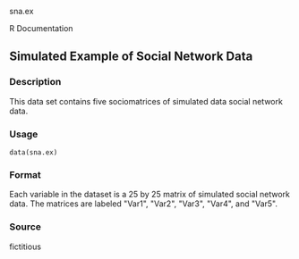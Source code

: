 sna.ex

R Documentation

## Simulated Example of Social Network Data

### Description

This data set contains five sociomatrices of simulated data social network
data.

### Usage

    data(sna.ex)

### Format

Each variable in the dataset is a 25 by 25 matrix of simulated social network
data. The matrices are labeled "Var1", "Var2", "Var3", "Var4", and "Var5".

### Source

fictitious

